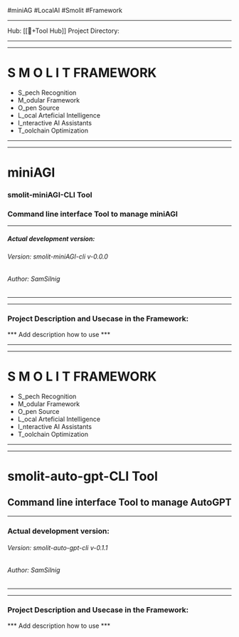#miniAG #LocalAI #Smolit #Framework
________________________________________________________________________
Hub: [[🎯+Tool Hub]]
Project Directory:
________________________________________________________________________
________________________________________________________________________
# S M O L I T     FRAMEWORK

+ S_pech Recognition
+ M_odular Framework
+ O_pen Source
+ L_ocal Arteficial Intelligence
+ I_nteractive AI Assistants
+ T_oolchain Optimization
________________________________________________________________________
________________________________________________________________________
# miniAGI
### smolit-miniAGI-CLI Tool
### Command line interface Tool to manage miniAGI
________________________________________________________________________
##### Actual development version:

###### Version: smolit-miniAGI-cli v-0.0.0
###### Author: SamSilnig
________________________________________________________________________
________________________________________________________________________

### Project Description and Usecase in the Framework:

*** Add description how to use ***
________________________________________________________________________
________________________________________________________________________
# S M O L I T     FRAMEWORK

+ S_pech Recognition
+ M_odular Framework
+ O_pen Source
+ L_ocal Arteficial Intelligence
+ I_nteractive AI Assistants
+ T_oolchain Optimization
________________________________________________________________________
________________________________________________________________________

# smolit-auto-gpt-CLI Tool
## Command line interface Tool to manage AutoGPT
________________________________________________________________________
### Actual development version:

###### Version: smolit-auto-gpt-cli v-0.1.1
###### Author: SamSilnig
________________________________________________________________________
________________________________________________________________________

### Project Description and Usecase in the Framework:

*** Add description how to use ***